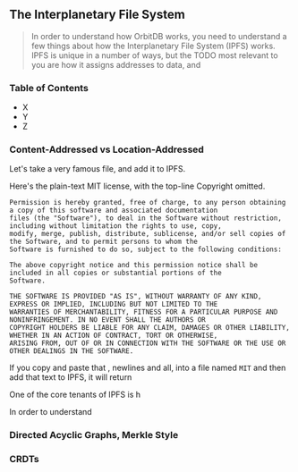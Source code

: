 ## The Interplanetary File System

> In order to understand how OrbitDB works, you need to understand a few things about how the Interplanetary File System (IPFS) works. IPFS is unique in a number of ways, but the TODO most relevant to you are how it assigns addresses to data, and 

<div>
  <h3>Table of Contents</h3>
  
- X
- Y
- Z

</div>

### Content-Addressed vs Location-Addressed


Let's take a very famous file, and add it to IPFS. 

Here's the plain-text MIT license, with the top-line Copyright omitted.

```plain
Permission is hereby granted, free of charge, to any person obtaining a copy of this software and associated documentation 
files (the "Software"), to deal in the Software without restriction, including without limitation the rights to use, copy, 
modify, merge, publish, distribute, sublicense, and/or sell copies of the Software, and to permit persons to whom the 
Software is furnished to do so, subject to the following conditions:

The above copyright notice and this permission notice shall be included in all copies or substantial portions of the 
Software.

THE SOFTWARE IS PROVIDED "AS IS", WITHOUT WARRANTY OF ANY KIND, EXPRESS OR IMPLIED, INCLUDING BUT NOT LIMITED TO THE 
WARRANTIES OF MERCHANTABILITY, FITNESS FOR A PARTICULAR PURPOSE AND NONINFRINGEMENT. IN NO EVENT SHALL THE AUTHORS OR 
COPYRIGHT HOLDERS BE LIABLE FOR ANY CLAIM, DAMAGES OR OTHER LIABILITY, WHETHER IN AN ACTION OF CONTRACT, TORT OR OTHERWISE, 
ARISING FROM, OUT OF OR IN CONNECTION WITH THE SOFTWARE OR THE USE OR OTHER DEALINGS IN THE SOFTWARE.
```

If you copy and paste that , newlines and all, into a file named `MIT` and then add that text to IPFS, it will return 

One of the core tenants of IPFS is h

In order to understand

### Directed Acyclic Graphs, Merkle Style

### CRDTs
